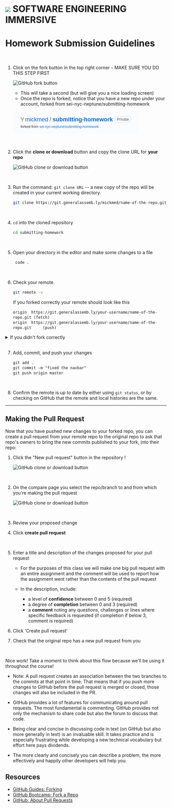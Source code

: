# ![](https://ga-dash.s3.amazonaws.com/production/assets/logo-9f88ae6c9c3871690e33280fcf557f33.png)  SOFTWARE ENGINEERING IMMERSIVE

# Homework Submission Guidelines
    
<br>

1. Click on the fork button in the top right corner - MAKE SURE YOU DO THIS STEP FIRST

    ![GitHub fork button](https://github-images.s3.amazonaws.com/help/bootcamp/Bootcamp-Fork.png)
      
    * This will take a second (but will give you a nice loading screen)
    * Once the repo is forked, notice that you have a new repo under your account, forked from sei-nyc-neptune/submitting-homework
    
    ![GitHub fork button](img/forked_remote.png)

<br>

2. Click the **clone or download** button and copy the clone URL for **your repo**

    ![GitHub clone or download button](https://help.github.com/assets/images/help/repository/clone-repo-clone-url-button.png)

<br>

3. Run the command: `git clone URL` -- a new copy of the repo will be created in your current working directory.

    ```bash
    git clone https://git.generalassemb.ly/mickmed/name-of-the-repo.git
    ```

<br>

4. `cd` into the cloned repository

    ```bash
    cd submitting-homework
    ```
<br>

5. Open your directory in the editor and make some changes to a file
   ```bash
    code .
    ```
<br>

6. Check your remote. 
    ```bash
    git remote -v
    ```
    If you forked correctly your remote should look like this

    ```
    origin	https://git.generalassemb.ly/your-username/name-of-the-repo.git (fetch)
    origin	https://git.generalassemb.ly/your-username/name-of-the-repo.git     (push)
    ```


<details><summary>If you didn't fork correctly</summary>





### If you didn't fork correctly, follow these steps.

 1. Fork the repo on Github Enterprise.
 2. Click the clone or download button and copy the clone URL for your repo.
 3. Set the url of your remote from the command line with:
         `git remote set-url origin URL`
         
 4. Add, commit and push your changes.
    
For more information, click [here](https://help.github.com/en/articles/changing-a-remotes-url)

</details>

<br>

7. Add, commit, and push your changes
    ```
    git add .
    git commit -m "fixed the navbar"
    git push origin master
    ```
<br>

8.  Confirm the remote is up to date by either using `git status`, or by checking on GitHub that the remote and local histories are the same.


<hr>


## Making the Pull Request

Now that you have pushed new changes to your forked repo, you can create a pull request from your remote repo to the original repo to ask that repo's owners to bring the new commits published to your fork, into their repo:

1. Click the "New pull request" button in the repository !

    ![GitHub clone or download button](/img/pr.png)

<br>

2. On the compare page you select the repo/branch to and from which you're making the pull request

    ![GitHub clone or download button](/img/compare.png)

<br>

3. Review your proposed change
   
4. Click **create pull request**

<br>

5. Enter a title and description of the changes proposed for your pull request
       


    * For the purposes of this class we will make one big pull request with an entire assignment and the comment will be used to report how the assignment went rather than the contents of the pull request
    
   
    * In the description, include:
       * a level of **confidence** between 0 and 5 (required)
       * a degree of **completion** between 0 and 3 (required)
       * a **comment** noting any questions, challenges or lines where specific feedback is requested (if completion if below 3, comment is required)


6. Click 'Create pull request'

7. Check that the original repo has a new pull request from you


<br>

Nice work! Take a moment to think about this flow because we'll be using it throughout the course!

* Note: A pull request creates an association between the two branches to the commits at that point in time. That means that if you push more changes to GitHub before the pull request is merged or closed, those changes will also be included in the PR.

* GitHub provides a lot of features for communicating around pull requests. The most fundamental is commenting. GitHub provides not only the mechanism to share code but also the forum to discuss that code. 

* Being clear and concise in discussing code in text (on GitHub but also more generally in text) is an invaluable skill. It takes practice and is especially frustrating while developing a new technical vocabulary but effort here pays dividends.

* The more clearly and concisely you can describe a problem, the more effectively and happily other developers will help you.

## Resources

- [GitHub Guides: Forking](https://guides.github.com/activities/forking/)
- [GitHub Bootcamp: Fork a Repo](https://help.github.com/articles/fork-a-repo/)
- [GitHub: About Pull Requests](https://help.github.com/articles/about-pull-requests/)



